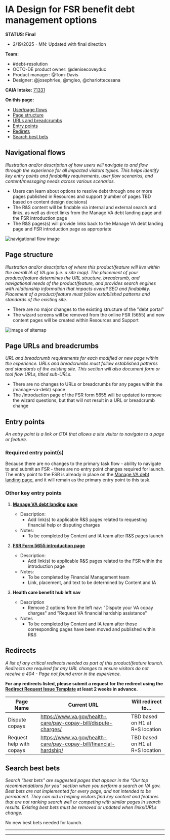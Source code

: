 # IA Design for FSR benefit debt management options
**STATUS: Final**
- 2/19/2025 - MN: Updated with final direction

**Team:** 
- #debt-resolution
- OCTO-DE product owner: @denisecoveyduc
- Product manager: @Tom-Davis
- Designer: @josephrlee, @mgleo, @charlottecesana

**CAIA Intake:** [71331](https://github.com/orgs/department-of-veterans-affairs/projects/929/views/26?pane=issue&itemId=46704947)


**On this page:**
- [User/page flows](#flows)
- [Page structure](#map)
- [URLs and breadcrumbs](#url)
- [Entry points](#nav)
- [Redirets](#redirects)
- [Search best bets](#bestbets)


## <a name="flows"></a>Navigational flows <br>
_Illustration and/or description of how users will navigate to and flow through the experience for all impacted visitors typies. This helps identify key entry points and findability requirements, user flow scenarios, and content/messaging needs across various scenarios._

- Users can learn about options to resolve debt through one or more pages published in Resources and support (number of pages TBD based on content design decisions)
- The R&S content will be findable via internal and external search and links, as well as direct links from the Manage VA debt landing page and the FSR introduction page
- The R&S pages(s) will provide links back to the Manage VA debt landing page and FSR introduction page as appropriate

![navigational flow image](https://github.com/user-attachments/assets/24235dff-a5ce-4d52-87ae-baa746980fa0)


## <a name="map"></a>Page structure<br>
_Illustration and/or description of where this product/feature will live within the overall IA of VA.gov (i.e. a site map). The placement of your product/feature determines the URL structure, breadcrumb, and navigational needs of the product/feature, and provides search engines with relationship information that impacts overall SEO and findability. Placement of a product/feature must follow established patterns and standards of the existing site._

- There are no major changes to the existing structure of the "debt portal"
- The wizard screens will be removed from the online FSR (5655) and new content pages will be created within Resources and Support


![image of sitemap](https://github.com/user-attachments/assets/dd783844-d275-415d-9f9a-c25d493aa5b5)



## <a name="url"></a>Page URLs and breadcrumbs
_URL and breadcrumb requirements for each modified or new page within the experience. URLs and breadcrumbs must follow established patterns and standards of the existing site. This section will also document form or tool flow URLs, titled sub-URLs._

- There are no changes to URLs or breadcrumbs for any pages within the /manage-va-debt/ space
- The /introduction page of the FSR form 5655 will be updated to remove the wizard questions, but that will not result in a URL or breadcrumb change




## <a name="nav"></a>Entry points <br>
_An entry point is a link or CTA that allows a site visitor to navigate to a page or feature._


### Required entry point(s)

Because there are no changes to the primary task flow - ability to navigate to and submit an FSR - there are no entry point changes required for launch.  The entry point to the FSR is already in place on the [Manage VA debt landing page](https://www.va.gov/manage-va-debt/), and it will remain as the primary entry point to this task.



### Other key entry points

1. **[Manage VA debt landing page](https://www.va.gov/manage-va-debt/)**
    - Description:
      - Add link(s) to applicable R&S pages related to requesting financial help or disputing charges
    - Notes:
      - To be completed by Content and IA team after R&S pages launch


2. **[FSR Form 5655 introduction page](https://www.va.gov/manage-va-debt/request-debt-help-form-5655/introduction)**
    - Description:
      - Add link(s) to applicable R&S pages related to the FSR within the introduction page
    - Notes:
      - To be completed by Financial Management team
      - Link, placement, and text to be determined by Content and IA 

3. **Health care benefit hub left nav**
    - Description
      - Remove 2 options from the left nav: "Dispute  your VA copay charges" and "Request VA financial hardship assistance"
    - Notes
      - To be completed by Content and IA team after those corresponding pages have been moved and published within R&S




##  <a name="redirects"></a>Redirects <br>
*A list of any critical redirects needed as part of this product/feature launch. Redirects are required for any URL changes to ensure visitors do not receive a 404 - Page not found error in the experience.* 

**For any redirects listed, please submit a request for the redirect using the [Redirect Request Issue Template](https://github.com/department-of-veterans-affairs/va.gov-team/issues/new?template=redirect-request.md) at least 2 weeks in advance.**  

| Page Name                | Current URL                                                       | Will redirect to…               |
|--------------------------|-------------------------------------------------------------------|---------------------------------|
| Dispute copays           | https://www.va.gov/health-care/pay-copay-bill/dispute-charges/    | TBD based on H1 at R+S location |
| Request help with copays | https://www.va.gov/health-care/pay-copay-bill/financial-hardship/ | TBD based on H1 at R+S location |




## <a name="bestbets"></a>Search best bets
*Search “best bets” are suggested pages that appear in the “Our top recommendations for you” section when you perform a search on VA.gov. Best bets are not implemented for every page, and not intended to be permanent.  They can aid in helping visitors find key content and features that are not ranking search well or competing with similar pages in search results. Existing best bets must be removed or updated when links/URLs change.*

No new best bets needed for launch. 




<hr>
<hr>





